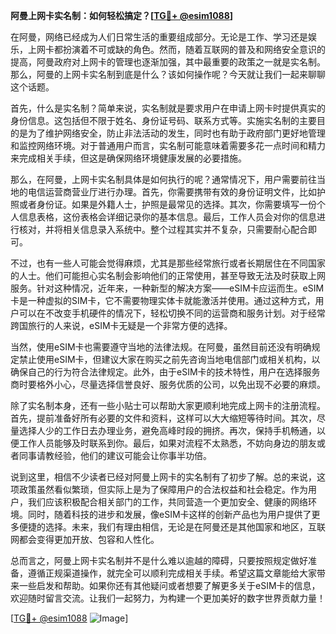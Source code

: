 **阿曼上网卡实名制：如何轻松搞定？[[TG💪+ @esim1088](https://t.me/s/esim1088)]**

在阿曼，网络已经成为人们日常生活的重要组成部分。无论是工作、学习还是娱乐，上网卡都扮演着不可或缺的角色。然而，随着互联网的普及和网络安全意识的提高，阿曼政府对上网卡的管理也逐渐加强，其中最重要的政策之一就是实名制。那么，阿曼的上网卡实名制到底是什么？该如何操作呢？今天就让我们一起来聊聊这个话题。

首先，什么是实名制？简单来说，实名制就是要求用户在申请上网卡时提供真实的身份信息。这包括但不限于姓名、身份证号码、联系方式等。实施实名制的主要目的是为了维护网络安全，防止非法活动的发生，同时也有助于政府部门更好地管理和监控网络环境。对于普通用户而言，实名制可能意味着需要多花一点时间和精力来完成相关手续，但这是确保网络环境健康发展的必要措施。

那么，在阿曼，上网卡实名制具体是如何执行的呢？通常情况下，用户需要前往当地的电信运营商营业厅进行办理。首先，你需要携带有效的身份证明文件，比如护照或者身份证。如果是外籍人士，护照是最常见的选择。其次，你需要填写一份个人信息表格，这份表格会详细记录你的基本信息。最后，工作人员会对你的信息进行核对，并将相关信息录入系统中。整个过程其实并不复杂，只需要耐心配合即可。

不过，也有一些人可能会觉得麻烦，尤其是那些经常旅行或者长期居住在不同国家的人士。他们可能担心实名制会影响他们的正常使用，甚至导致无法及时获取上网服务。针对这种情况，近年来，一种新型的解决方案——eSIM卡应运而生。eSIM卡是一种虚拟的SIM卡，它不需要物理实体卡就能激活并使用。通过这种方式，用户可以在不改变手机硬件的情况下，轻松切换不同的运营商和服务计划。对于经常跨国旅行的人来说，eSIM卡无疑是一个非常方便的选择。

当然，使用eSIM卡也需要遵守当地的法律法规。在阿曼，虽然目前还没有明确规定禁止使用eSIM卡，但建议大家在购买之前先咨询当地电信部门或相关机构，以确保自己的行为符合法律规定。此外，由于eSIM卡的技术特性，用户在选择服务商时要格外小心，尽量选择信誉良好、服务优质的公司，以免出现不必要的麻烦。

除了实名制本身，还有一些小贴士可以帮助大家更顺利地完成上网卡的注册流程。首先，提前准备好所有必要的文件和资料，这样可以大大缩短等待时间。其次，尽量选择人少的工作日去办理业务，避免高峰时段的拥挤。再次，保持手机畅通，以便工作人员能够及时联系到你。最后，如果对流程不太熟悉，不妨向身边的朋友或者同事请教经验，他们的建议可能会让你事半功倍。

说到这里，相信不少读者已经对阿曼上网卡的实名制有了初步了解。总的来说，这项政策虽然看似繁琐，但实际上是为了保障用户的合法权益和社会稳定。作为用户，我们应该积极配合相关部门的工作，共同营造一个更加安全、健康的网络环境。同时，随着科技的进步和发展，像eSIM卡这样的创新产品也为用户提供了更多便捷的选择。未来，我们有理由相信，无论是在阿曼还是其他国家和地区，互联网都会变得更加开放、包容和人性化。

总而言之，阿曼上网卡实名制并不是什么难以逾越的障碍，只要按照规定做好准备，遵循正规渠道操作，就完全可以顺利完成相关手续。希望这篇文章能给大家带来一些启发和帮助。如果你还有其他疑问或者想要了解更多关于eSIM卡的信息，欢迎随时留言交流。让我们一起努力，为构建一个更加美好的数字世界贡献力量！

[[TG💪+ @esim1088](https://t.me/s/esim1088) ![Image](https://i.postimg.cc/4NQfJmqS/Snipaste-2025-05-13-00-14-12.png)]